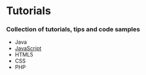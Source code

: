 # Tutorials
### Collection of tutorials, tips and code samples
* Java
* [JavaScript](/tutorials/JavaScript/javascript.md)
* HTML5
* CSS
* PHP
